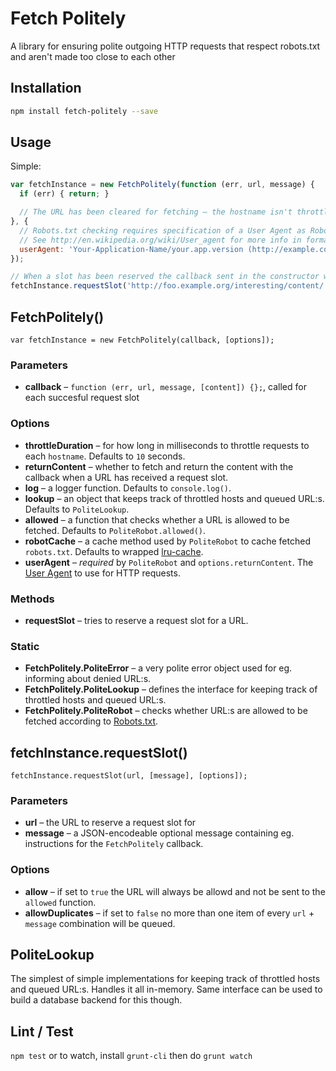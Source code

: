 # Fetch Politely

A library for ensuring polite outgoing HTTP requests that respect robots.txt and aren't made too close to each other

## Installation

```bash
npm install fetch-politely --save
```

## Usage

Simple:

```javascript
var fetchInstance = new FetchPolitely(function (err, url, message) {
  if (err) { return; }

  // The URL has been cleared for fetching – the hostname isn't throttled and robots.txt doesn't ban it
}, {
  // Robots.txt checking requires specification of a User Agent as Robots.txt can contain User Agent specific rules
  // See http://en.wikipedia.org/wiki/User_agent for more info in format
  userAgent: 'Your-Application-Name/your.app.version (http://example.com/optional/full/app/url)',
});

// When a slot has been reserved the callback sent in the constructor will be called
fetchInstance.requestSlot('http://foo.example.org/interesting/content/');
```

## FetchPolitely()

`var fetchInstance = new FetchPolitely(callback, [options]);`

### Parameters

* **callback** – `function (err, url, message, [content]) {};`, called for each succesful request slot

### Options

* **throttleDuration** – for how long in milliseconds to throttle requests to each `hostname`. Defaults to `10` seconds.
* **returnContent** – whether to fetch and return the content with the callback when a URL has received a request slot.
* **log** – a logger function. Defaults to `console.log()`.
* **lookup** – an object that keeps track of throttled hosts and queued URL:s. Defaults to `PoliteLookup`.
* **allowed** – a function that checks whether a URL is allowed to be fetched. Defaults to `PoliteRobot.allowed()`.
* **robotCache** – a cache method used by `PoliteRobot` to cache fetched `robots.txt`. Defaults to wrapped [lru-cache](https://www.npmjs.com/package/lru-cache).
* **userAgent** – _required_ by `PoliteRobot` and `options.returnContent`. The [User Agent](http://en.wikipedia.org/wiki/User_agent) to use for HTTP requests.

### Methods

* **requestSlot** – tries to reserve a request slot for a URL.

### Static

* **FetchPolitely.PoliteError** – a very polite error object used for eg. informing about denied URL:s.
* **FetchPolitely.PoliteLookup** – defines the interface for keeping track of throttled hosts and queued URL:s.
* **FetchPolitely.PoliteRobot** – checks whether URL:s are allowed to be fetched according to [Robots.txt](http://en.wikipedia.org/wiki/Robots_exclusion_standard).

## fetchInstance.requestSlot()

`fetchInstance.requestSlot(url, [message], [options]);`

### Parameters

* **url** – the URL to reserve a request slot for
* **message** – a JSON-encodeable optional message containing eg. instructions for the `FetchPolitely` callback.

### Options

* **allow** – if set to `true` the URL will always be allowd and not be sent to the `allowed` function.
* **allowDuplicates** – if set to `false` no more than one item of every `url` + `message` combination will be queued.

## PoliteLookup

The simplest of simple implementations for keeping track of throttled hosts and queued URL:s. Handles it all in-memory. Same interface can be used to build a database backend for this though.

## Lint / Test

`npm test` or to watch, install `grunt-cli` then do `grunt watch`

